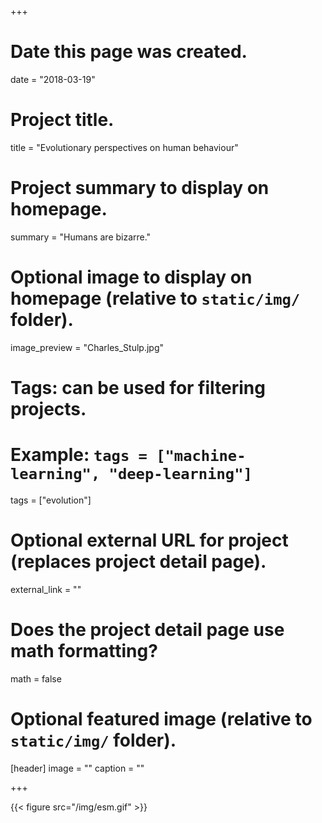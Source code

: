 +++
# Date this page was created.
date = "2018-03-19"

# Project title.
title = "Evolutionary perspectives on human behaviour"

# Project summary to display on homepage.
summary = "Humans are bizarre."

# Optional image to display on homepage (relative to `static/img/` folder).
image_preview = "Charles_Stulp.jpg"

# Tags: can be used for filtering projects.
# Example: `tags = ["machine-learning", "deep-learning"]`
tags = ["evolution"]

# Optional external URL for project (replaces project detail page).
external_link = ""

# Does the project detail page use math formatting?
math = false

# Optional featured image (relative to `static/img/` folder).
[header]
image = ""
caption = ""

+++


{{< figure src="/img/esm.gif" >}}
